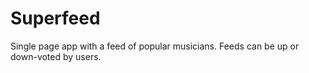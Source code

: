 # Superfeed

Single page app with a feed of popular musicians. Feeds can be up or down-voted by users.
